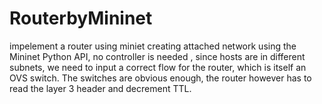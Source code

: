 # RouterbyMininet
impelement a router using miniet
creating attached network using the Mininet Python API, no controller is needed , since
hosts are in different subnets, we need to input a correct flow for the router, which is itself an OVS switch.
The switches are obvious enough, the router however has to read the layer 3 header and decrement
TTL.
